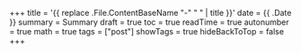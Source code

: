 +++
title = '{{ replace .File.ContentBaseName "-" " " | title }}'
date = {{ .Date }}
summary = Summary
draft = true
toc = true
readTime = true
autonumber = true
math = true
tags = ["post"]
showTags = true
hideBackToTop = false
+++
